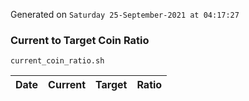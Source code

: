 Generated on `Saturday 25-September-2021 at 04:17:27`

### Current to Target Coin Ratio
`current_coin_ratio.sh`

Date|Current|Target|Ratio
---|---|---|---
